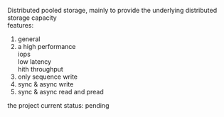 Distributed pooled storage, mainly to provide the underlying distributed storage capacity  
features:  
1. general  
2. a high performance  
    iops  
    low latency  
    hith throughput  
3. only sequence write  
4. sync & async write  
5. sync & async read and pread  
  
the project current status: pending  
